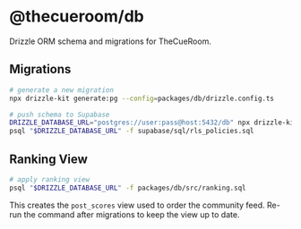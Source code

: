 # @thecueroom/db

Drizzle ORM schema and migrations for TheCueRoom.

## Migrations

```bash
# generate a new migration
npx drizzle-kit generate:pg --config=packages/db/drizzle.config.ts

# push schema to Supabase
DRIZZLE_DATABASE_URL="postgres://user:pass@host:5432/db" npx drizzle-kit push:pg --config=packages/db/drizzle.config.ts
psql "$DRIZZLE_DATABASE_URL" -f supabase/sql/rls_policies.sql
```


## Ranking View

```bash
# apply ranking view
psql "$DRIZZLE_DATABASE_URL" -f packages/db/src/ranking.sql
```

This creates the `post_scores` view used to order the community feed. Re-run the
command after migrations to keep the view up to date.
